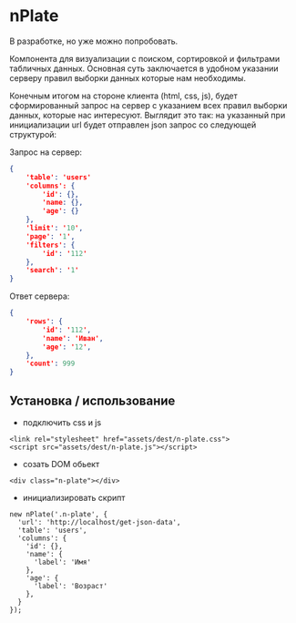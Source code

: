 # nPlate

В разработке, но уже можно попробовать.

Компонента для визуализации с поиском, сортировкой и фильтрами табличных данных. Основная суть заключается в удобном указании серверу правил выборки данных которые нам необходимы.

Конечным итогом на стороне клиента (html, css, js), будет сформированный запрос на сервер с указанием всех правил выборки данных, которые нас интересуют. Выглядит это так: на указанный при инициализации url будет отправлен json запрос со следующей структурой:

Запроc на сервер:

```json
{
    'table': 'users'
    'columns': {
        'id': {},
        'name: {},
        'age': {}
    },
    'limit': '10',
    'page': '1',
    'filters': {
        'id': '112'
    },
    'search': '1'
}
```

Ответ сервера:

```json
{
    'rows': {
        'id': '112',
        'name': 'Иван',
        'age': '12',
    },
    'count': 999
}

```

## Установка / использование

+ подключить css и js
``` 
<link rel="stylesheet" href="assets/dest/n-plate.css">
<script src="assets/dest/n-plate.js"></script>
```
+ созать DOM обьект
```
<div class="n-plate"></div>
```
+ инициализировать скрипт
```
new nPlate('.n-plate', {
  'url': 'http://localhost/get-json-data',
  'table': 'users',
  'columns': {
    'id': {},
    'name': {
      'label': 'Имя'
    },
    'age': {
      'label': 'Возраст'
    },
  }
});
```

